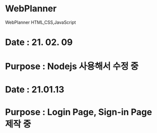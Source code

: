 # WebPlanner
WebPlanner HTML,CSS,JavaScript

# Date : 21. 02. 09

# Purpose : Nodejs 사용해서 수정 중

# Date : 21.01.13

# Purpose : Login Page, Sign-in Page 제작 중
